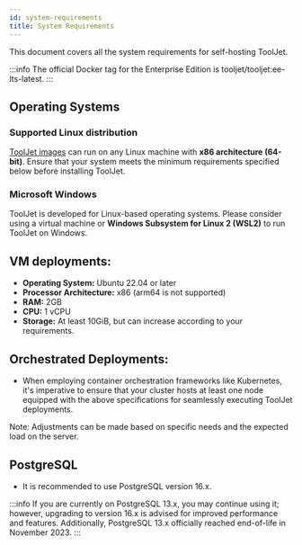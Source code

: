 ```yaml
---
id: system-requirements
title: System Requirements 
---
```


This document covers all the system requirements for self-hosting ToolJet. 

:::info
The official Docker tag for the Enterprise Edition is tooljet/tooljet:ee-lts-latest.
:::

## Operating Systems

### Supported Linux distribution

[ToolJet images](https://hub.docker.com/r/tooljet/tooljet/tags) can run on any Linux machine with **x86 architecture (64-bit)**. Ensure that your system meets the minimum requirements specified below before installing ToolJet.

### Microsoft Windows

ToolJet is developed for Linux-based operating systems. Please consider using a virtual machine or **Windows Subsystem for Linux 2 (WSL2)** to run ToolJet on Windows.

## VM deployments:

- **Operating System:** Ubuntu 22.04 or later
- **Processor Architecture:** x86 (arm64 is not supported)
- **RAM:** 2GB
- **CPU:** 1 vCPU
- **Storage:** At least 10GiB, but can increase according to your requirements.

## Orchestrated Deployments:

- When employing container orchestration frameworks like Kubernetes, it's imperative to ensure that your cluster hosts at least one node equipped with the above specifications for seamlessly executing ToolJet deployments.

Note: Adjustments can be made based on specific needs and the expected load on the server.

## PostgreSQL

- It is recommended to use PostgreSQL version 16.x.

:::info
If you are currently on PostgreSQL 13.x, you may continue using it; however, upgrading to version 16.x is advised for improved performance and features. Additionally, PostgreSQL 13.x officially reached end-of-life in November 2023.
:::